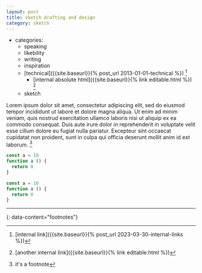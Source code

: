 ```yaml
---
layout: post
title: sketch drafting and design
category: sketch
---
```


- categories:
  - speaking
  - likebility
  - writing
  - inspiration
  - [technical]({{site.baseurl}}{% post_url 2013-01-01-technical %}) [^1]
    - [internal absolute html]({{site.baseurl}}{% link editable.html %}) [^2]
  - sketch

Lorem ipsum dolor sit amet, consectetur adipiscing elit, sed do eiusmod tempor incididunt ut labore et dolore magna aliqua. Ut enim ad minim veniam, quis nostrud exercitation ullamco laboris nisi ut aliquip ex ea commodo consequat. Duis aute irure dolor in reprehenderit in voluptate velit esse cillum dolore eu fugiat nulla pariatur. Excepteur sint occaecat cupidatat non proident, sunt in culpa qui officia deserunt mollit anim id est laborum. [^3]

```js
const a = 10
function a () {
  return 0
}
```

```javascript
const a = 10
function a () {
  return 0
}
```

---
{: data-content="footnotes"}

[^1]: [internal link]({{site.baseurl}}{% post_url 2023-03-30-internal-links %})
[^2]: [another internal link]({{site.baseurl}}{% link editable.html %})
[^3]: it's a footnote
